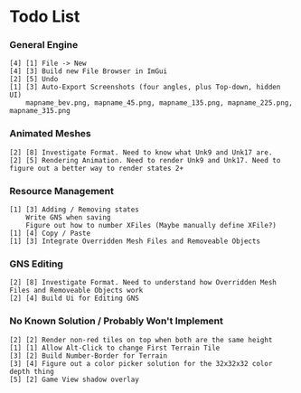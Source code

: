 ﻿# Todo List

### General Engine

    [4] [1] File -> New
    [4] [3] Build new File Browser in ImGui
    [2] [5] Undo
    [1] [3] Auto-Export Screenshots (four angles, plus Top-down, hidden UI)
        mapname_bev.png, mapname_45.png, mapname_135.png, mapname_225.png, mapname_315.png

### Animated Meshes

    [2] [8] Investigate Format. Need to know what Unk9 and Unk17 are.
    [2] [5] Rendering Animation. Need to render Unk9 and Unk17. Need to figure out a better way to render states 2+

### Resource Management

    [1] [3] Adding / Removing states
        Write GNS when saving
        Figure out how to number XFiles (Maybe manually define XFile?)
    [1] [4] Copy / Paste
    [1] [3] Integrate Overridden Mesh Files and Removeable Objects

### GNS Editing
    [2] [8] Investigate Format. Need to understand how Overridden Mesh Files and Removeable Objects work
    [2] [4] Build Ui for Editing GNS

### No Known Solution / Probably Won't Implement

    [2] [2] Render non-red tiles on top when both are the same height
    [1] [1] Allow Alt-Click to change First Terrain Tile
    [3] [2] Build Number-Border for Terrain
    [3] [4] Figure out a color picker solution for the 32x32x32 color depth thing
    [5] [2] Game View shadow overlay
